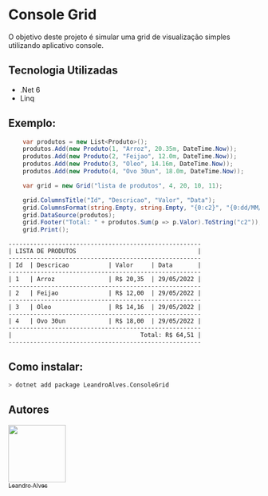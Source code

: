 # Console Grid

O objetivo deste projeto é simular uma grid de visualização simples utilizando aplicativo console.

## Tecnologia Utilizadas

 - .Net 6
 - Linq


## Exemplo:

```c#
    var produtos = new List<Produto>();
    produtos.Add(new Produto(1, "Arroz", 20.35m, DateTime.Now));
    produtos.Add(new Produto(2, "Feijao", 12.0m, DateTime.Now));
    produtos.Add(new Produto(3, "Oleo", 14.16m, DateTime.Now));
    produtos.Add(new Produto(4, "Ovo 30un", 18.0m, DateTime.Now));

    var grid = new Grid("lista de produtos", 4, 20, 10, 11);            

    grid.ColumnsTitle("Id", "Descricao", "Valor", "Data");
    grid.ColumnsFormat(string.Empty, string.Empty, "{0:c2}", "{0:dd/MM/yyyy}");
    grid.DataSource(produtos);
    grid.Footer("Total: " + produtos.Sum(p => p.Valor).ToString("c2"));
    grid.Print();
```
```
------------------------------------------------------
| LISTA DE PRODUTOS                                  |
------------------------------------------------------
| Id  | Descricao           | Valor     | Data       | 
------------------------------------------------------
| 1   | Arroz               | R$ 20,35  | 29/05/2022 | 
------------------------------------------------------
| 2   | Feijao              | R$ 12,00  | 29/05/2022 | 
------------------------------------------------------
| 3   | Oleo                | R$ 14,16  | 29/05/2022 | 
------------------------------------------------------
| 4   | Ovo 30un            | R$ 18,00  | 29/05/2022 | 
------------------------------------------------------
|                                    Total: R$ 64,51 |
------------------------------------------------------  
```

## Como instalar:
```sh
> dotnet add package LeandroAlves.ConsoleGrid  
```  

## Autores
 [<img src="https://avatars.githubusercontent.com/u/24819158?v=4" width=115><br><sub>Leandro Alves</sub>](https://github.com/leandrodasilvaalves)
